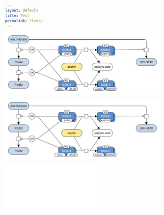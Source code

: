 ```yaml
---
layout: default
title: Test
permalink: /test/
---
```


![](/images/F100-aspirin-V003B-URL.png)  

![](/images/F100-aspirin-V003B-URL.svg)  

![](/images/F100-aspirin-V003B-URL.html)  
